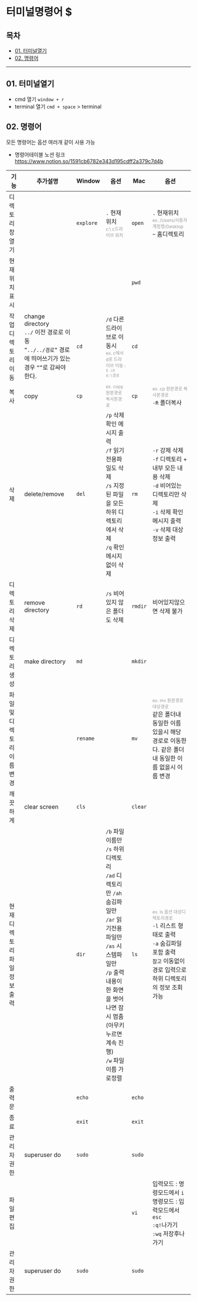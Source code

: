 <style>
    .ex{display:block;font-size:12px;color:#999}
</style>

# 터미널명령어 $
## 목차
- [01. 터미널열기](#01-터미널열기)
- [02. 명령어](#02-명령어)

---

## 01. 터미널열기

- cmd 열기 `window + r`
- terminal 열기 `cmd + space` > terminal


## 02. 명령어
모든 명령어는 옵션 여러개 같이 사용 가능

* 명령어테이블 노션 링크  
  https://www.notion.so/1591cb6782e343d195cdff2a379c7d4b


| 기능 | 추가설명 | Window | 옵션 | Mac | 옵션 |
| --- | --- | --- | --- | --- | --- |
| 디렉토리창 열기 | | `explore` | `.` 현재 위치 <span class="ex">c:\ c드라이브 위치</span> | `open` | `.` 현재위치 <span class="ex">ex. /Users/사용자계정명/Desktop </span>`~` 홈디렉토리 |
| 현재 위치 표시 | |  | | `pwd` | |
| 작업 디렉토리 이동 | change directory<br> `../` 이전 경로로 이동<br> `”../../경로”` 경로에 띄어쓰기가 있는 경우 `“”`로 감싸야한다. | `cd` | `/d` 다른 드라이브로 이동시 <span class="ex"> ex. c에서 d로 드라이브 이동 :` $ /d d:\경로`</span> | `cd` | |
| 복사 | copy | `cp` | <span class="ex">ex. copy 원본경로 복사본경로</span> | `cp` | <span class="ex">ex. cp 원본경로 복사본경로</span> `-R` 폴더복사 |
| 삭제 | delete/remove | `del` | `/p` 삭제 확인 메시지 출력 <br> `/f` 읽기전용파일도 삭제  <br> `/s` 지정된 파일을 모든 하위 디렉토리에서 삭제<br> `/q` 확인 메시지 없이 삭제 | `rm` | `-r` 강제 삭제<br> `-f` 디렉토리 + 내부 모든 내용 삭제<br> `-d` 비어있는 디렉토리만 삭제 <br>`-i` 삭제 확인 메시지 출력<br> `-v` 삭제 대상 정보 출력 |
| 디렉토리 삭제 | remove directory | `rd` | `/s` 비어있지 않은 폴더도 삭제 | `rmdir` | 비어있지않으면 삭제 불가 |
| 디렉토리 생성 | make directory | `md` | | `mkdir` | |
| 파일 및 디렉토리 이름 변경 | | `rename` | | `mv` | <span class="ex">ex. mv 원본경로 대상경로</span> 같은 폴더내 동일한 이름 있을시 해당 경로로 이동한다. 같은 폴더내 동일한 이름 없을시 이름 변경 |
| 깨끗하게 |  clear screen| `cls` | | `clear` | |
| 현재 디렉토리 파일 정보 출력 | | `dir` | `/b` 파일 이름만<br> `/s` 하위 디렉토리<br> `/ad` 디렉토리만 `/ah` 숨김파일만 <br>`/ar` 읽기전용파일만 <br>`/as` 시스템파일만<br> `/p` 출력 내용이 한 화면을 벗어나면 잠시 멈춤 (아무키 누르면 계속 진행) <br>`/w` 파일 이름 가로정렬 | `ls` | <span class="ex">ex. ls 옵션 대상디렉토리경로</span> `-l` 리스트 형태로 출력 <br>`-a` 숨김파일 포함 출력<br> `참고` 이동없이 경로 입력으로 하위 디렉토리의 정보 조회 가능 |
| 출력문 | | `echo` | | `echo` | |
| 종료 | | `exit` | | `exit` | |
| 관리자권한 | superuser do | `sudo` | | `sudo` | |
| 파일 편집 | |  | | `vi` | 입력모드 : 명령모드에서 `i` <br>명령모드 : 입력모드에서 `esc`<br>`:q!`나가기<br> `:wq` 저장후나가기 |
| 관리자권한 | superuser do | `sudo` | | `sudo` | |

